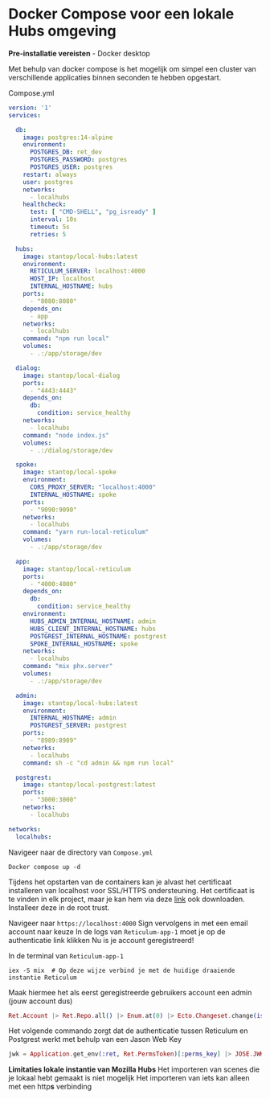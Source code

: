 # Docker Compose voor een lokale Hubs omgeving


**Pre-installatie vereisten**
	- Docker desktop


Met behulp van docker compose is het mogelijk om simpel een cluster van verschillende applicaties binnen seconden te hebben opgestart.

Compose.yml
```yml
version: '1'
services:

  db:
    image: postgres:14-alpine
    environment:
      POSTGRES_DB: ret_dev
      POSTGRES_PASSWORD: postgres
      POSTGRES_USER: postgres
    restart: always
    user: postgres
    networks:
      - localhubs
    healthcheck:
      test: [ "CMD-SHELL", "pg_isready" ]
      interval: 10s
      timeout: 5s
      retries: 5

  hubs:
    image: stantop/local-hubs:latest
    environment:
      RETICULUM_SERVER: localhost:4000
      HOST_IP: localhost
      INTERNAL_HOSTNAME: hubs
    ports:
      - "8080:8080"
    depends_on:
      - app
    networks:
      - localhubs
    command: "npm run local"
    volumes:
      - .:/app/storage/dev

  dialog:
    image: stantop/local-dialog
    ports:
      - "4443:4443"
    depends_on:
      db:
        condition: service_healthy
    networks:
      - localhubs
    command: "node index.js"
    volumes:
      - .:/dialog/storage/dev

  spoke:
    image: stantop/local-spoke
    environment:
      CORS_PROXY_SERVER: "localhost:4000"
      INTERNAL_HOSTNAME: spoke
    ports:
      - "9090:9090"
    networks:
      - localhubs
    command: "yarn run-local-reticulum"
    volumes:
      - .:/app/storage/dev

  app:
    image: stantop/local-reticulum
    ports:
      - "4000:4000"
    depends_on:
      db:
        condition: service_healthy
    environment:
      HUBS_ADMIN_INTERNAL_HOSTNAME: admin
      HUBS_CLIENT_INTERNAL_HOSTNAME: hubs
      POSTGREST_INTERNAL_HOSTNAME: postgrest
      SPOKE_INTERNAL_HOSTNAME: spoke
    networks:
      - localhubs
    command: "mix phx.server"
    volumes:
      - .:/app/storage/dev

  admin:
    image: stantop/local-hubs:latest
    environment:
      INTERNAL_HOSTNAME: admin
      POSTGREST_SERVER: postgrest
    ports:
      - "8989:8989"
    networks:
      - localhubs
    command: sh -c "cd admin && npm run local"

  postgrest:
    image: stantop/local-postgrest:latest
    ports:
      - "3000:3000"
    networks:
      - localhubs

networks:
  localhubs:
```

Navigeer naar de directory van ``Compose.yml`` 
```shell
Docker compose up -d
```
Tijdens het opstarten van de containers kan je alvast het certificaat installeren van localhost voor SSL/HTTPS ondersteuning. Het certificaat is te vinden in elk project, maar je kan hem via deze [link](https://github.com/TophoStan/hubs/blob/master/ssl/localhost.pem) ook downloaden. Installeer deze in de root trust.


Navigeer naar  ``https://localhost:4000``
Sign vervolgens in met een email account naar keuze
In de logs van ``Reticulum-app-1`` moet je op de authenticatie link klikken
Nu is je account geregistreerd!

In de terminal van ``Reticulum-app-1``  
```shell
iex -S mix  # Op deze wijze verbind je met de huidige draaiende instantie Reticulum
```
Maak hiermee het als eerst geregistreerde gebruikers account een admin (jouw account dus)
``` Elixir
Ret.Account |> Ret.Repo.all() |> Enum.at(0) |> Ecto.Changeset.change(is_admin: true) |> Ret.Repo.update!()
```

Het volgende commando zorgt dat de authenticatie tussen Reticulum en Postgrest werkt met behulp van een Jason Web Key

``` Elixir
jwk = Application.get_env(:ret, Ret.PermsToken)[:perms_key] |> JOSE.JWK.from_pem(); JOSE.JWK.to_file("reticulum-jwk.json", jwk)
```

**Limitaties lokale instantie van Mozilla Hubs**
Het importeren van scenes die je lokaal hebt gemaakt is niet mogelijk
Het importeren van iets kan alleen met een http**s** verbinding
